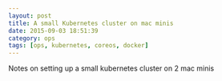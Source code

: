 ```yaml
---
layout: post
title: A small Kubernetes cluster on mac minis
date: 2015-09-03 18:51:39
category: ops
tags: [ops, kubernetes, coreos, docker]
---
```

Notes on setting up a small kubernetes cluster on 2 mac minis
